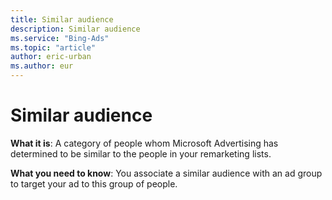 ```yaml
---
title: Similar audience
description: Similar audience
ms.service: "Bing-Ads"
ms.topic: "article"
author: eric-urban
ms.author: eur
---
```


# Similar audience

**What it is**: A category of people whom Microsoft Advertising has determined to be similar to the people in your remarketing lists.

**What you need to know**: You associate a similar audience with an ad group to target your ad to this group of people.


